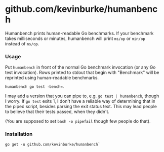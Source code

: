 # github.com/kevinburke/humanbench

Humanbench prints human-readable Go benchmarks. If your benchmark takes
milliseconds or minutes, humanbench will print `ms/op` or `min/op` instead of
`ns/op`.

### Usage

Put `humanbench` in front of the normal Go benchmark invocation (or any Go test
invocation). Rows printed to stdout that begin with "Benchmark" will be
reprinted using human-readable benchmarks.

```
humanbench go test -bench=.
```

I may add a version that you can pipe to, e.g. `go test | humanbench`, though
I worry. If `go test` exits 1, I don't have a reliable way of determining that
in the piped script, besides parsing the exit status text. This may lead people
to believe that their tests passed, when they didn't.

(You are supposed to set `bash -o pipefail` though few people do that).

### Installation

```
go get -u github.com/kevinburke/humanbench`
```
